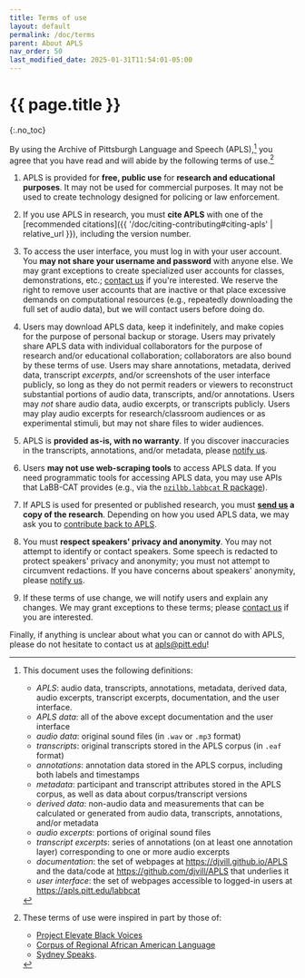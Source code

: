 ```yaml
---
title: Terms of use
layout: default
permalink: /doc/terms
parent: About APLS
nav_order: 50
last_modified_date: 2025-01-31T11:54:01-05:00
---
```


# {{ page.title }}
{:.no_toc}

By using the Archive of Pittsburgh Language and Speech (APLS),[^definitions] you agree that you have read and will abide by the following terms of use.[^tou-sources]

[^definitions]:
    This document uses the following definitions:
    
    - _APLS_: audio data, transcripts, annotations, metadata, derived data, audio excerpts, transcript excerpts, documentation, and the user interface.
    - _APLS data_: all of the above except documentation and the user interface
    - _audio data_: original sound files (in `.wav` or `.mp3` format)
    - _transcripts_: original transcripts stored in the APLS corpus (in `.eaf` format)
    - _annotations_: annotation data stored in the APLS corpus, including both labels and timestamps
    - _metadata_: participant and transcript attributes stored in the APLS corpus, as well as data about corpus/transcript versions
    - _derived data_: non-audio data and measurements that can be calculated or generated from audio data, transcripts, annotations, and/or metadata
    - _audio excerpts_: portions of original sound files
    - _transcript excerpts_: series of annotations (on at least one annotation layer) corresponding to one or more audio excerpts
    - _documentation_: the set of webpages at <https://djvill.github.io/APLS> and the data/code at <https://github.com/djvill/APLS> that underlies it
    - _user interface_: the set of webpages accessible to logged-in users at <https://apls.pitt.edu/labbcat>

[^tou-sources]:
    These terms of use were inspired in part by those of:
    
    - [Project Elevate Black Voices](https://www.elevateblackvoiceshu.com/usage-guidelines)
    - [Corpus of Regional African American Language](https://oraal.github.io/coraal)
    - [Sydney Speaks](http://www.dynamicsoflanguage.edu.au/sydney-speaks/).


1. APLS is provided for **free, public use** for **research and educational purposes**. It may not be used for commercial purposes. It may not be used to create technology designed for policing or law enforcement.

1. If you use APLS in research, you must **cite APLS** with one of the [recommended citations]({{ '/doc/citing-contributing#citing-apls' | relative_url }}), including the version number.

1. To access the user interface, you must log in with your user account. You **may not share your username and password** with anyone else. We may grant exceptions to create specialized user accounts for classes, demonstrations, etc.; [contact us](mailto:apls@pitt.edu) if you're interested. We reserve the right to remove user accounts that are inactive or that place excessive demands on computational resources (e.g., repeatedly downloading the full set of audio data), but we will contact users before doing do.

1. Users may download APLS data, keep it indefinitely, and make copies for the purpose of personal backup or storage. Users may privately share APLS data with individual collaborators for the purpose of research and/or educational collaboration; collaborators are also bound by these terms of use. Users may share annotations, metadata, derived data, transcript _excerpts_, and/or screenshots of the user interface publicly, so long as they do not permit readers or viewers to reconstruct substantial portions of audio data, transcripts, and/or annotations. Users may _not_ share audio data, audio excerpts, or transcripts publicly. Users may play audio excerpts for research/classroom audiences or as experimental stimuli, but may not share files to wider audiences.

1. APLS is **provided as-is, with no warranty**. If you discover inaccuracies in the transcripts, annotations, and/or metadata, please [notify us](mailto:apls@pitt.edu). 

1. Users **may not use web-scraping tools** to access APLS data. If you need programmatic tools for accessing APLS data, you may use APIs that LaBB-CAT provides (e.g., via the [`nzilbb.labbcat` R package](https://cran.r-project.org/package=nzilbb.labbcat)).

1. If APLS is used for presented or published research, you must **[send us](mailto:apls@pitt.edu) a copy of the research**. Depending on how you used APLS data, we may ask you to [contribute back to APLS](https://djvill.github.io/APLS/doc/citing-contributing#contributing-back).

1. You must **respect speakers' privacy and anonymity**. You may not attempt to identify or contact speakers. Some speech is redacted to protect speakers' privacy and anonymity; you must not attempt to circumvent redactions. If you have concerns about speakers' anonymity, please [notify us](mailto:apls@pitt.edu).

1. If these terms of use change, we will notify users and explain any changes. We may grant exceptions to these terms; please [contact us](mailto:apls@pitt.edu) if you are interested.

Finally, if anything is unclear about what you can or cannot do with APLS, please do not hesitate to contact us at apls@pitt.edu!
